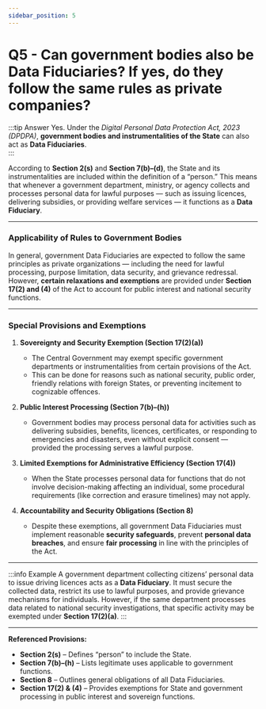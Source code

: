 ```yaml
---
sidebar_position: 5
---
```


# Q5 - Can government bodies also be Data Fiduciaries? If yes, do they follow the same rules as private companies?

:::tip Answer
Yes. Under the *Digital Personal Data Protection Act, 2023 (DPDPA)*, **government bodies and instrumentalities of the State** can also act as **Data Fiduciaries**.  
:::

According to **Section 2(s)** and **Section 7(b)–(d)**, the State and its instrumentalities are included within the definition of a “person.” This means that whenever a government department, ministry, or agency collects and processes personal data for lawful purposes — such as issuing licences, delivering subsidies, or providing welfare services — it functions as a **Data Fiduciary**.

---

### **Applicability of Rules to Government Bodies**

In general, government Data Fiduciaries are expected to follow the same principles as private organizations — including the need for lawful processing, purpose limitation, data security, and grievance redressal. However, **certain relaxations and exemptions** are provided under **Section 17(2) and (4)** of the Act to account for public interest and national security functions.

---

### **Special Provisions and Exemptions**

1. **Sovereignty and Security Exemption (Section 17(2)(a))**  
   - The Central Government may exempt specific government departments or instrumentalities from certain provisions of the Act.  
   - This can be done for reasons such as national security, public order, friendly relations with foreign States, or preventing incitement to cognizable offences.

2. **Public Interest Processing (Section 7(b)–(h))**  
   - Government bodies may process personal data for activities such as delivering subsidies, benefits, licences, certificates, or responding to emergencies and disasters, even without explicit consent — provided the processing serves a lawful purpose.

3. **Limited Exemptions for Administrative Efficiency (Section 17(4))**  
   - When the State processes personal data for functions that do not involve decision-making affecting an individual, some procedural requirements (like correction and erasure timelines) may not apply.

4. **Accountability and Security Obligations (Section 8)**  
   - Despite these exemptions, all government Data Fiduciaries must implement reasonable **security safeguards**, prevent **personal data breaches**, and ensure **fair processing** in line with the principles of the Act.

---

:::info Example
A government department collecting citizens’ personal data to issue driving licences acts as a **Data Fiduciary**. It must secure the collected data, restrict its use to lawful purposes, and provide grievance mechanisms for individuals. However, if the same department processes data related to national security investigations, that specific activity may be exempted under **Section 17(2)(a)**.
:::

---

**Referenced Provisions:**  
- **Section 2(s)** – Defines “person” to include the State.  
- **Section 7(b)–(h)** – Lists legitimate uses applicable to government functions.  
- **Section 8** – Outlines general obligations of all Data Fiduciaries.  
- **Section 17(2) & (4)** – Provides exemptions for State and government processing in public interest and sovereign functions.